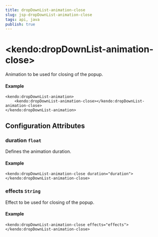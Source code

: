 ```yaml
---
title: dropDownList-animation-close
slug: jsp-dropDownList-animation-close
tags: api, java
publish: true
---
```


# \<kendo:dropDownList-animation-close\>

Animation to be used for closing of the popup.

#### Example
    <kendo:dropDownList-animation>
        <kendo:dropDownList-animation-close></kendo:dropDownList-animation-close>
    </kendo:dropDownList-animation>

## Configuration Attributes

### duration `float`

Defines the animation duration.

#### Example
    <kendo:dropDownList-animation-close duration="duration">
    </kendo:dropDownList-animation-close>

### effects `String`

Effect to be used for closing of the popup.

#### Example
    <kendo:dropDownList-animation-close effects="effects">
    </kendo:dropDownList-animation-close>

